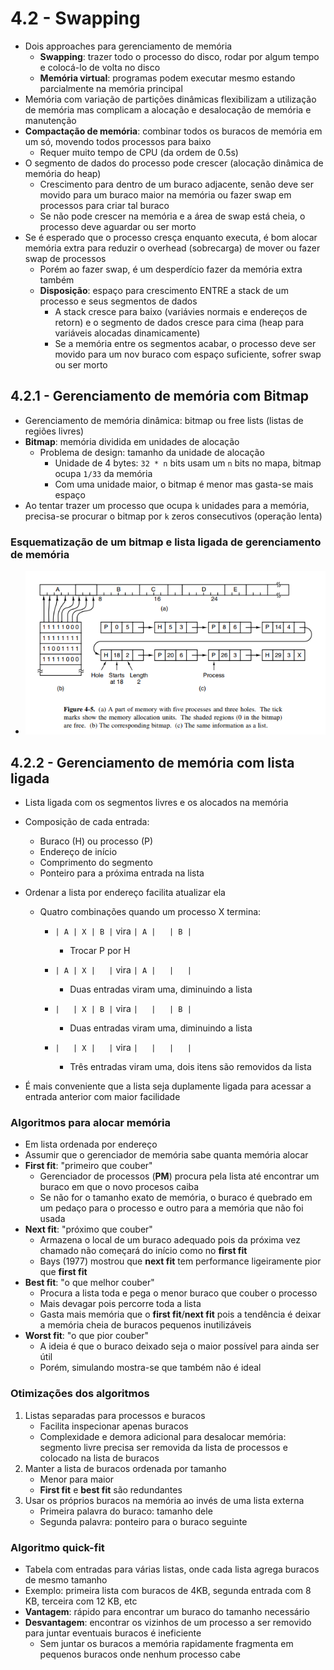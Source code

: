 # 4.2 - Swapping

* Dois approaches para gerenciamento de memória
  * **Swapping**: trazer todo o processo do disco, rodar por algum tempo e colocá-lo de volta no disco
  * **Memória virtual**: programas podem executar mesmo estando parcialmente na memória principal
* Memória com variação de partições dinâmicas flexibilizam a utilização de memória mas complicam a alocação e desalocação de memória e manutenção
* **Compactação de memória**: combinar todos os buracos de memória em um só, movendo todos processos para baixo
  * Requer muito tempo de CPU (da ordem de 0.5s)
* O segmento de dados do processo pode crescer (alocação dinâmica de memória do heap)
  * Crescimento para dentro de um buraco adjacente, senão deve ser movido para um buraco maior na memória ou fazer swap em processos para criar tal buraco
  * Se não pode crescer na memória e a área de swap está cheia, o processo deve aguardar ou ser morto
* Se é esperado que o processo cresça enquanto executa, é bom alocar memória extra para reduzir o overhead (sobrecarga) de mover ou fazer swap de processos
  * Porém ao fazer swap, é um desperdício fazer da memória extra também
  * **Disposição**: espaço para crescimento ENTRE a stack de um processo e seus segmentos de dados
    * A stack cresce para baixo (variávies normais e endereços de retorn) e o segmento de dados cresce para cima (heap para variáveis alocadas dinamicamente)
    * Se a memória entre os segmentos acabar, o processo deve ser movido para um nov buraco com espaço suficiente, sofrer swap ou ser morto

## 4.2.1 - Gerenciamento de memória com Bitmap

* Gerenciamento de memória dinâmica: bitmap ou free lists (listas de regiões livres)
* **Bitmap**: memória dividida em unidades de alocação
  * Problema de design: tamanho da unidade de alocação
    * Unidade de 4 bytes: `32 * n` bits usam um `n` bits no mapa, bitmap ocupa `1/33` da memória
    * Com uma unidade maior, o bitmap é menor mas gasta-se mais espaço
* Ao tentar trazer um processo que ocupa `k` unidades para a memória, precisa-se procurar o bitmap por `k` zeros consecutivos (operação lenta)

### Esquematização de um bitmap e lista ligada de gerenciamento de memória

* ![](zzz-003-04-02-bitmap-example.png)



## 4.2.2 - Gerenciamento de memória com lista ligada

* Lista ligada com os segmentos livres e os alocados na memória
* Composição de cada entrada:

  * Buraco (H) ou processo (P)
  * Endereço de início
  * Comprimento do segmento
  * Ponteiro para a próxima entrada na lista
* Ordenar a lista por endereço facilita atualizar ela

  * Quatro combinações quando um processo X termina:

    * `| A | X | B |` vira `| A |   | B |`

      * Trocar P por H

    * `| A | X |   |` vira `| A |   |   |`

      * Duas entradas viram uma, diminuindo a lista

    * `|   | X | B |` vira `|   |   | B |`

      * Duas entradas viram uma, diminuindo a lista

    * `|   | X |   |` vira `|   |   |   |`

      * Três entradas viram uma, dois itens são removidos da lista
* É mais conveniente que a lista seja duplamente ligada para acessar a entrada anterior com maior facilidade

### Algoritmos para alocar memória

* Em lista ordenada por endereço
* Assumir que o gerenciador de memória sabe quanta memória alocar
* **First fit**: "primeiro que couber"
  * Gerenciador de processos (**PM**) procura pela lista até encontrar um buraco em que o novo procesos caiba
  * Se não for o tamanho exato de memória, o buraco é quebrado em um pedaço para o processo e outro para a memória que não foi usada
* **Next fit**: "próximo que couber"
  * Armazena o local de um buraco adequado pois da próxima vez chamado não começará do início como no **first fit**
  * Bays (1977) mostrou que **next fit** tem performance ligeiramente pior que **first fit**
* **Best fit**: "o que melhor couber"
  * Procura a lista toda e pega o menor buraco que couber o processo
  * Mais devagar pois percorre toda a lista
  * Gasta mais memória que o **first fit**/**next fit** pois a tendência é deixar a memória cheia de buracos pequenos inutilizáveis
* **Worst fit**: "o que pior couber"
  * A ideia é que o buraco deixado seja o maior possível para ainda ser útil
  * Porém, simulando mostra-se que também não é ideal

### Otimizações dos algoritmos

1. Listas separadas para processos e buracos
   * Facilita inspecionar apenas buracos
   * Complexidade e demora adicional para desalocar memória: segmento livre precisa ser removida da lista de processos e colocado na lista de buracos
2. Manter a lista de buracos ordenada por tamanho
   * Menor para maior
   * **First fit** e **best fit** são redundantes
3. Usar os próprios buracos na memória ao invés de uma lista externa
   * Primeira palavra do buraco: tamanho dele
   * Segunda palavra: ponteiro para o buraco seguinte

### Algoritmo quick-fit

* Tabela com entradas para várias listas, onde cada lista agrega buracos de mesmo tamanho
* Exemplo: primeira lista com buracos de 4KB, segunda entrada com 8 KB, terceira com 12 KB, etc
* **Vantagem**: rápido para encontrar um buraco do tamanho necessário
* **Desvantagem**: encontrar os vizinhos de um processo a ser removido para juntar eventuais buracos é ineficiente
  * Sem juntar os buracos a memória rapidamente fragmenta em pequenos buracos onde nenhum processo cabe